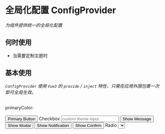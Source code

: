 # 全局化配置 ConfigProvider

<GlobalElement />

_为组件提供统一的全局化配置_

## 何时使用

- 当需要定制主题时
<!-- - 当需要为组件提供的全局配置时 -->

<script setup lang="ts">
import { ref, h } from 'vue'
import { format } from 'date-fns'
import { MessageOutlined, CommentOutlined, MinusOutlined, PlusOutlined } from '@ant-design/icons-vue'
import type { ConfigProviderTheme, CarouselImage, SelectOption, StepsItem, TabsItem, TextScrollItem, UploadFileType } from 'vue-amazing-ui'
const primaryColor = ref<string>('#ff6900')
const commonPrimaryColor = ref<string>('#1677ff')
const buttonPrimaryColor = ref<string>('#18a058')
const theme = ref<ConfigProviderTheme>({
  common: {
    primaryColor: commonPrimaryColor.value
  },
  Button: {
    primaryColor: buttonPrimaryColor.value
  }
})
const checkboxChecked = ref<boolean>(false)
const cardDate = ref<number>(Date.now())
const dateValue = ref<string>(format(new Date(), 'yyyy-MM-dd'))
const inputValue = ref<string>('')
const inputNumberValue = ref<number>(3)
const inputSearchValue = ref<string>('')
const cardRef = ref()
const loadingBarRef = ref()
const messageRef = ref()
const modalRef = ref()
const notificationRef = ref()
const page = ref<number>(1)
const radioChecked = ref<boolean>(false)
const images = ref<CarouselImage[]>([
  {
    name: 'image-1',
    src: 'https://cdn.jsdelivr.net/gh/themusecatcher/resources@0.1.2/1.jpg',
    link: 'https://cdn.jsdelivr.net/gh/themusecatcher/resources@0.1.2/1.jpg'
  },
  {
    name: 'image-2',
    src: 'https://cdn.jsdelivr.net/gh/themusecatcher/resources@0.1.2/2.jpg',
    link: 'https://cdn.jsdelivr.net/gh/themusecatcher/resources@0.1.2/2.jpg'
  },
  {
    name: 'image-3',
    src: 'https://cdn.jsdelivr.net/gh/themusecatcher/resources@0.1.2/3.jpg',
    link: 'https://cdn.jsdelivr.net/gh/themusecatcher/resources@0.1.2/3.jpg'
  },
  {
    name: 'image-4',
    src: 'https://cdn.jsdelivr.net/gh/themusecatcher/resources@0.1.2/4.jpg'
  },
  {
    name: 'image-5',
    src: 'https://cdn.jsdelivr.net/gh/themusecatcher/resources@0.1.2/5.jpg'
  }
])
const options = ref<SelectOption[]>([
  {
    label: '北京市',
    value: 1
  },
  {
    label: '上海市',
    value: 2
  },
  {
    label: '纽约市',
    value: 3
  },
  {
    label: '旧金山',
    value: 4
  },
  {
    label: '布宜诺斯艾利斯',
    value: 5
  },
  {
    label: '伊斯坦布尔',
    value: 6
  },
  {
    label: '拜占庭',
    value: 7
  },
  {
    label: '君士坦丁堡',
    value: 8
  }
])
const selectedValue = ref<number>(5)
const percent = ref<number>(80)
const sliderValue = ref<number>(50)
const stepsItems = ref<StepsItem[]>([
  {
    title: 'Step 1',
    description: 'description 1'
  },
  {
    title: 'Step 2',
    description: 'description 2'
  },
  {
    title: 'Step 3',
    description: 'description 3'
  }
])
const current = ref<number>(2)
const switchChecked = ref<boolean>(false)
const tabItems = ref<TabsItem[]>([
  {
    key: '1',
    tab: 'Tab 1',
    content: 'Content of Tab Pane 1'
  },
  {
    key: '2',
    tab: 'Tab 2',
    content: 'Content of Tab Pane 2'
  },
  {
    key: '3',
    tab: 'Tab 3',
    content: 'Content of Tab Pane 3'
  },
  {
    key: '4',
    tab: 'Tab 4',
    content: 'Content of Tab Pane 4'
  },
  {
    key: '5',
    tab: 'Tab 5',
    content: 'Content of Tab Pane 5'
  },
  {
    key: '6',
    tab: 'Tab 6',
    content: 'Content of Tab Pane 6'
  }
])
const activeKey = ref<string>('1')
const textareaValue = ref<string>('')
const scrollItems = ref<TextScrollItem[]>([
  {
    title: '美国作家杰罗姆·大卫·塞林格创作的唯一一部长篇小说',
    href: 'https://blog.csdn.net/Dandrose?type=blog',
    target: '_blank'
  },
  {
    title: '《麦田里的守望者》首次出版于1951年',
    href: 'https://blog.csdn.net/Dandrose?type=blog',
    target: '_blank'
  },
  {
    title: '塞林格将故事的起止局限于16岁的中学生霍尔顿·考尔菲德从离开学校到纽约游荡的三天时间内'
  },
  {
    title: '并借鉴了意识流天马行空的写作方法，充分探索了一个十几岁少年的内心世界',
    href: 'https://blog.csdn.net/Dandrose?type=blog',
    target: '_blank'
  },
  {
    title: '愤怒与焦虑是此书的两大主题，主人公的经历和思想在青少年中引起强烈共鸣',
    href: 'https://blog.csdn.net/Dandrose?type=blog',
    target: '_blank'
  }
])
const fileList = ref<UploadFileType[]>([
  {
    name: '1.jpg',
    url: 'https://cdn.jsdelivr.net/gh/themusecatcher/resources@0.1.2/1.jpg'
  },
  {
    name: 'Markdown.pdf',
    url: 'https://cdn.jsdelivr.net/gh/themusecatcher/resources@0.1.2/Markdown.pdf'
  }
])
function onIncrease(scale: number) {
  const res = percent.value + scale
  if (res > 100) {
    percent.value = 100
  } else {
    percent.value = res
  }
}
function onDecline(scale: number) {
  const res = percent.value - scale
  if (res < 0) {
    percent.value = 0
  } else {
    percent.value = res
  }
}
</script>

## 基本使用

_`ConfigProvider` 使用 `Vue3` 的 `provide` / `inject` 特性，只需在应用外围包裹一次即可全局生效。_

<br/>
<Card title="以下示例已包含所有使用主题色的组件" >
  <Space align="center">
    primaryColor:<ColorPicker style="width: 200px" v-model:value="primaryColor" />
  </Space>
</Card>
<br/>
<br/>
<ConfigProvider :theme="{ common: { primaryColor } }">
  <Flex vertical>
    <Space align="center">
      <Alert style="width: 200px" message="Info Text" type="info" show-icon />
      <BackTop />
      <Button type="primary">Primary Button</Button>
      <Checkbox v-model:checked="checkboxChecked">Checkbox</Checkbox>
      <ColorPicker :width="200" />
      <DatePicker v-model="dateValue" format="yyyy-MM-dd" placeholder="请选择日期" />
      <Input :width="200" v-model:value="inputValue" placeholder="custom theme input" />
      <InputNumber :width="120" v-model:value="inputNumberValue" placeholder="please input" />
      <InputSearch
        :width="200"
        v-model:value="inputSearchValue"
        :search-props="{ type: 'primary' }"
        placeholder="input search"
      />
      <Button type="primary" @click="messageRef.info('This is an info message')">Show Message</Button>
      <Message ref="messageRef" />
      <Button
        type="primary"
        @click="modalRef.info({ title: 'This is an info modal', content: 'Some descriptions ...' })"
        >Show Modal</Button
      >
      <Modal ref="modalRef" />
      <Button
        type="primary"
        @click="notificationRef.info({ title: 'Notification Title', description: 'This is a normal notification' })"
        >Show Notification</Button
      >
      <Notification ref="notificationRef" />
      <Popconfirm title="Custom Theme" description="There will have some descriptions ..." icon="info">
        <Button type="primary">Show Confirm</Button>
      </Popconfirm>
      <Radio v-model:checked="radioChecked">Radio</Radio>
      <Select :options="options" v-model="selectedValue" />
      <Switch v-model="switchChecked" />
      <Textarea :width="360" v-model:value="textareaValue" placeholder="custom theme textarea" />
      <Image src="https://cdn.jsdelivr.net/gh/themusecatcher/resources@0.1.2/1.jpg" />
    </Space>
    <Calendar v-model:value="cardDate" display="card" />
    <Carousel style="margin-left: 0" :images="images" :height="450" />
    <Card style="height: 300px; transform: translate(0)">
      <FloatButton type="primary" :right="96">
        <template #icon>
          <MessageOutlined />
        </template>
      </FloatButton>
      <FloatButton type="primary" shape="square">
        <template #icon>
          <CommentOutlined />
        </template>
      </FloatButton>
    </Card>
    <LoadingBar ref="loadingBarRef" :container-style="{ position: 'absolute' }" :to="cardRef" />
    <div
      ref="cardRef"
      style="position: relative; width: 50%; padding: 48px 36px; border-radius: 4px; border: 1px solid #f0f0f0"
    >
      <Space>
        <Button type="primary" @click="loadingBarRef.start()">Start</Button>
        <Button @click="loadingBarRef.finish()">Finish</Button>
        <Button type="danger" @click="loadingBarRef.error()">Error</Button>
      </Space>
    </div>
    <Pagination v-model:page="page" :total="500" show-quick-jumper />
    <Card>
      <Flex vertical>
        <Progress :percent="percent" />
        <Space align="center">
          <Progress type="circle" :percent="percent" />
          <Button @click="onDecline(5)" size="large" :icon="() => h(MinusOutlined)">Decline</Button>
          <Button @click="onIncrease(5)" size="large" :icon="() => h(PlusOutlined)">Increase</Button>
        </Space>
      </Flex>
    </Card>
    <Card>
      <Slider v-model:value="sliderValue" />
    </Card>
    <Card>
      <Flex style="height: 60px">
        <Spin spinning />
        <Spin spinning indicator="spin-dot" />
        <Spin spinning indicator="spin-line" />
        <Spin spinning :spin-circle-percent="50" indicator="ring-circle" />
        <Spin spinning :spin-circle-percent="50" indicator="ring-rail" />
        <Spin spinning indicator="dynamic-circle" />
        <Spin spinning indicator="magic-ring" />
      </Flex>
    </Card>
    <Card>
      <Steps :items="stepsItems" v-model:current="current" />
    </Card>
    <Swiper
      style="margin-left: 0"
      :images="images"
      :height="450"
      :speed="800"
      :pagination="{
        dynamicBullets: true,
        clickable: true
      }"
    />
    <Card>
      <Tabs :items="tabItems" v-model:active-key="activeKey" />
    </Card>
    <TextScroll :items="scrollItems" />
    <Upload v-model:fileList="fileList" />
  </Flex>
</ConfigProvider>

::: details Show Code

```vue
<script setup lang="ts">
import { ref, h } from 'vue'
import { format } from 'date-fns'
import { MessageOutlined, CommentOutlined, MinusOutlined, PlusOutlined } from '@ant-design/icons-vue'
import type { CarouselImage, SelectOption, StepsItem, TabsItem, TextScrollItem, UploadFileType } from 'vue-amazing-ui'
const primaryColor = ref<string>('#ff6900')
const checkboxChecked = ref<boolean>(false)
const cardDate = ref<number>(Date.now())
const dateValue = ref<string>(format(new Date(), 'yyyy-MM-dd'))
const inputValue = ref<string>('')
const inputNumberValue = ref<number>(3)
const inputSearchValue = ref<string>('')
const cardRef = ref()
const loadingBarRef = ref()
const messageRef = ref()
const modalRef = ref()
const notificationRef = ref()
const page = ref<number>(1)
const radioChecked = ref<boolean>(false)
const images = ref<CarouselImage[]>([
  {
    name: 'image-1',
    src: 'https://cdn.jsdelivr.net/gh/themusecatcher/resources@0.1.2/1.jpg',
    link: 'https://cdn.jsdelivr.net/gh/themusecatcher/resources@0.1.2/1.jpg'
  },
  {
    name: 'image-2',
    src: 'https://cdn.jsdelivr.net/gh/themusecatcher/resources@0.1.2/2.jpg',
    link: 'https://cdn.jsdelivr.net/gh/themusecatcher/resources@0.1.2/2.jpg'
  },
  {
    name: 'image-3',
    src: 'https://cdn.jsdelivr.net/gh/themusecatcher/resources@0.1.2/3.jpg',
    link: 'https://cdn.jsdelivr.net/gh/themusecatcher/resources@0.1.2/3.jpg'
  },
  {
    name: 'image-4',
    src: 'https://cdn.jsdelivr.net/gh/themusecatcher/resources@0.1.2/4.jpg'
  },
  {
    name: 'image-5',
    src: 'https://cdn.jsdelivr.net/gh/themusecatcher/resources@0.1.2/5.jpg'
  }
])
const options = ref<SelectOption[]>([
  {
    label: '北京市',
    value: 1
  },
  {
    label: '上海市',
    value: 2
  },
  {
    label: '纽约市',
    value: 3
  },
  {
    label: '旧金山',
    value: 4
  },
  {
    label: '布宜诺斯艾利斯',
    value: 5
  },
  {
    label: '伊斯坦布尔',
    value: 6
  },
  {
    label: '拜占庭',
    value: 7
  },
  {
    label: '君士坦丁堡',
    value: 8
  }
])
const selectedValue = ref<number>(5)
const percent = ref<number>(80)
const sliderValue = ref<number>(50)
const stepsItems = ref<StepsItem[]>([
  {
    title: 'Step 1',
    description: 'description 1'
  },
  {
    title: 'Step 2',
    description: 'description 2'
  },
  {
    title: 'Step 3',
    description: 'description 3'
  }
])
const current = ref<number>(2)
const switchChecked = ref<boolean>(false)
const tabItems = ref<TabsItem[]>([
  {
    key: '1',
    tab: 'Tab 1',
    content: 'Content of Tab Pane 1'
  },
  {
    key: '2',
    tab: 'Tab 2',
    content: 'Content of Tab Pane 2'
  },
  {
    key: '3',
    tab: 'Tab 3',
    content: 'Content of Tab Pane 3'
  },
  {
    key: '4',
    tab: 'Tab 4',
    content: 'Content of Tab Pane 4'
  },
  {
    key: '5',
    tab: 'Tab 5',
    content: 'Content of Tab Pane 5'
  },
  {
    key: '6',
    tab: 'Tab 6',
    content: 'Content of Tab Pane 6'
  }
])
const activeKey = ref<string>('1')
const textareaValue = ref<string>('')
const scrollItems = ref<TextScrollItem[]>([
  {
    title: '美国作家杰罗姆·大卫·塞林格创作的唯一一部长篇小说',
    href: 'https://blog.csdn.net/Dandrose?type=blog',
    target: '_blank'
  },
  {
    title: '《麦田里的守望者》首次出版于1951年',
    href: 'https://blog.csdn.net/Dandrose?type=blog',
    target: '_blank'
  },
  {
    title: '塞林格将故事的起止局限于16岁的中学生霍尔顿·考尔菲德从离开学校到纽约游荡的三天时间内'
  },
  {
    title: '并借鉴了意识流天马行空的写作方法，充分探索了一个十几岁少年的内心世界',
    href: 'https://blog.csdn.net/Dandrose?type=blog',
    target: '_blank'
  },
  {
    title: '愤怒与焦虑是此书的两大主题，主人公的经历和思想在青少年中引起强烈共鸣',
    href: 'https://blog.csdn.net/Dandrose?type=blog',
    target: '_blank'
  }
])
const fileList = ref<UploadFileType[]>([
  {
    name: '1.jpg',
    url: 'https://cdn.jsdelivr.net/gh/themusecatcher/resources@0.1.2/1.jpg'
  },
  {
    name: 'Markdown.pdf',
    url: 'https://cdn.jsdelivr.net/gh/themusecatcher/resources@0.1.2/Markdown.pdf'
  }
])
function onIncrease(scale: number) {
  const res = percent.value + scale
  if (res > 100) {
    percent.value = 100
  } else {
    percent.value = res
  }
}
function onDecline(scale: number) {
  const res = percent.value - scale
  if (res < 0) {
    percent.value = 0
  } else {
    percent.value = res
  }
}
</script>
<template>
  <Space align="center"> primaryColor:<ColorPicker style="width: 200px" v-model:value="primaryColor" /> </Space>
  <br />
  <br />
  <ConfigProvider :theme="{ common: { primaryColor } }">
    <Flex vertical>
      <Space align="center">
        <Alert style="width: 200px" message="Info Text" type="info" show-icon />
        <BackTop />
        <Button type="primary">Primary Button</Button>
        <Checkbox v-model:checked="checkboxChecked">Checkbox</Checkbox>
        <ColorPicker :width="200" />
        <DatePicker v-model="dateValue" format="yyyy-MM-dd" placeholder="请选择日期" />
        <Input :width="200" v-model:value="inputValue" placeholder="custom theme input" />
        <InputNumber :width="120" v-model:value="inputNumberValue" placeholder="please input" />
        <InputSearch
          :width="200"
          v-model:value="inputSearchValue"
          :search-props="{ type: 'primary' }"
          placeholder="input search"
        />
        <Button type="primary" @click="messageRef.info('This is an info message')">Show Message</Button>
        <Message ref="messageRef" />
        <Button
          type="primary"
          @click="modalRef.info({ title: 'This is an info modal', content: 'Some descriptions ...' })"
          >Show Modal</Button
        >
        <Modal ref="modalRef" />
        <Button
          type="primary"
          @click="notificationRef.info({ title: 'Notification Title', description: 'This is a normal notification' })"
          >Show Notification</Button
        >
        <Notification ref="notificationRef" />
        <Popconfirm title="Custom Theme" description="There will have some descriptions ..." icon="info">
          <Button type="primary">Show Confirm</Button>
        </Popconfirm>
        <Radio v-model:checked="radioChecked">Radio</Radio>
        <Select :options="options" v-model="selectedValue" />
        <Switch v-model="switchChecked" />
        <Textarea :width="360" v-model:value="textareaValue" placeholder="custom theme textarea" />
        <Image src="https://cdn.jsdelivr.net/gh/themusecatcher/resources@0.1.2/1.jpg" />
      </Space>
      <Calendar v-model:value="cardDate" display="card" />
      <Carousel style="margin-left: 0" :images="images" :height="450" />
      <Card style="height: 300px; transform: translate(0)">
        <FloatButton type="primary" :right="96">
          <template #icon>
            <MessageOutlined />
          </template>
        </FloatButton>
        <FloatButton type="primary" shape="square">
          <template #icon>
            <CommentOutlined />
          </template>
        </FloatButton>
      </Card>
      <LoadingBar ref="loadingBarRef" :container-style="{ position: 'absolute' }" :to="cardRef" />
      <div
        ref="cardRef"
        style="position: relative; width: 50%; padding: 48px 36px; border-radius: 4px; border: 1px solid #f0f0f0"
      >
        <Space>
          <Button type="primary" @click="loadingBarRef.start()">Start</Button>
          <Button @click="loadingBarRef.finish()">Finish</Button>
          <Button type="danger" @click="loadingBarRef.error()">Error</Button>
        </Space>
      </div>
      <Pagination v-model:page="page" :total="500" show-quick-jumper />
      <Card>
        <Flex vertical>
          <Progress :percent="percent" />
          <Space align="center">
            <Progress type="circle" :percent="percent" />
            <Button @click="onDecline(5)" size="large" :icon="() => h(MinusOutlined)">Decline</Button>
            <Button @click="onIncrease(5)" size="large" :icon="() => h(PlusOutlined)">Increase</Button>
          </Space>
        </Flex>
      </Card>
      <Card>
        <Slider v-model:value="sliderValue" />
      </Card>
      <Card>
        <Flex style="height: 60px">
          <Spin spinning />
          <Spin spinning indicator="spin-dot" />
          <Spin spinning indicator="spin-line" />
          <Spin spinning :spin-circle-percent="50" indicator="ring-circle" />
          <Spin spinning :spin-circle-percent="50" indicator="ring-rail" />
          <Spin spinning indicator="dynamic-circle" />
          <Spin spinning indicator="magic-ring" />
        </Flex>
      </Card>
      <Card>
        <Steps :items="stepsItems" v-model:current="current" />
      </Card>
      <Swiper
        style="margin-left: 0"
        :images="images"
        :height="450"
        :speed="800"
        :pagination="{
          dynamicBullets: true,
          clickable: true
        }"
      />
      <Card>
        <Tabs :items="tabItems" v-model:active-key="activeKey" />
      </Card>
      <TextScroll :items="scrollItems" />
      <Upload v-model:fileList="fileList" />
    </Flex>
  </ConfigProvider>
</template>
```

:::

## 自定义组件主题

<Flex vertical>
  <Space align="center">
    commonPrimaryColor:<ColorPicker style="width: 200px" v-model:value="commonPrimaryColor" />
  </Space>
  <Space align="center">
    buttonPrimaryColor:<ColorPicker style="width: 200px" v-model:value="buttonPrimaryColor" />
  </Space>
  <ConfigProvider
    :theme="{ common: { primaryColor: commonPrimaryColor }, Button: { primaryColor: buttonPrimaryColor } }"
  >
    <Space align="center">
      <Alert style="width: 200px" message="Info Text" type="info" show-icon />
      <Button type="primary">Primary Button</Button>
    </Space>
  </ConfigProvider>
</Flex>

::: details Show Code

```vue
<script setup lang="ts">
import { ref } from 'vue'
import type { ConfigProviderTheme } from 'vue-amazing-ui'
const commonPrimaryColor = ref<string>('#1677ff')
const buttonPrimaryColor = ref<string>('#18a058')
const theme = ref<ConfigProviderTheme>({
  common: {
    primaryColor: commonPrimaryColor.value
  },
  Button: {
    primaryColor: buttonPrimaryColor.value
  }
})
</script>
<template>
  <Flex vertical>
    <Space align="center">
      commonPrimaryColor:<ColorPicker style="width: 200px" v-model:value="commonPrimaryColor" />
    </Space>
    <Space align="center">
      buttonPrimaryColor:<ColorPicker style="width: 200px" v-model:value="buttonPrimaryColor" />
    </Space>
    <ConfigProvider :theme="theme">
      <Space align="center">
        <Alert style="width: 200px" message="Info Text" type="info" show-icon />
        <Button type="primary">Primary Button</Button>
      </Space>
    </ConfigProvider>
  </Flex>
</template>
```

:::

## 自定义包裹元素

<ConfigProvider :abstract="false" tag="span" :theme="{ common: { primaryColor: '#ff6900' } }">
  <Button type="primary">Primary Button</Button>
</ConfigProvider>

::: details Show Code

```vue
<template>
  <ConfigProvider :abstract="false" tag="span" :theme="{ common: { primaryColor: '#ff6900' } }">
    <Button type="primary">Primary Button</Button>
  </ConfigProvider>
</template>
```

:::

## APIs

### ConfigProvider

| 参数     | 说明     | 类型                                                         | 默认值 |
| :------- | :------- | :----------------------------------------------------------- | :----- |
| theme    | 主题对象 | [Theme](#theme-type)                                         | {}     |
| abstract | boolean  | 是否不存在 `DOM` 包裹元素                                    | true   |
| tag      | string   | `ConfigProvider` 被渲染成的元素，`abstract` 为 `true` 时有效 | 'div'  |

### Theme Type

| 名称                                  | 说明                             | 类型                   | 默认值    |
| :------------------------------------ | :------------------------------- | :--------------------- | :-------- |
| common?                               | 全局通用配置，优先级低于组件配置 | [Config](#config-type) | undefined |
| [ComponentName?](#componentname-type) | 组件自定义配置                   | [Config](#config-type) | undefined |

### Config Type

| 名称          | 说明   | 类型   | 默认值    |
| :------------ | :----- | :----- | :-------- |
| primaryColor? | 主题色 | string | undefined |

### ComponentName Type

| 名称 | 值 |
| :-- | :-- |
| ComponentName | 'Alert' &#124; 'BackTop' &#124; 'Button' &#124; 'Calendar' &#124; 'Carousel' &#124; 'Checkbox' &#124; 'ColorPicker' &#124; 'DatePicker' &#124; 'FloatButton' &#124; 'Image' &#124; 'Input' &#124; 'InputNumber' &#124; 'InputSearch' &#124; 'LoadingBar' &#124; 'Message' &#124; 'Modal' &#124; 'Notification' &#124; 'Pagination' &#124; 'Popconfirm' &#124; 'Progress' &#124; 'Radio' &#124; 'Select' &#124; 'Slider' &#124; 'Spin' &#124; 'Steps' &#124; 'Swiper' &#124; 'Switch' &#124; 'Tabs' &#124; 'Textarea' &#124; 'TextScroll' &#124; 'Upload' |

## Slots

| 名称    | 说明 | 类型           |
| :------ | :--- | :------------- |
| default | 内容 | v-slot:default |
